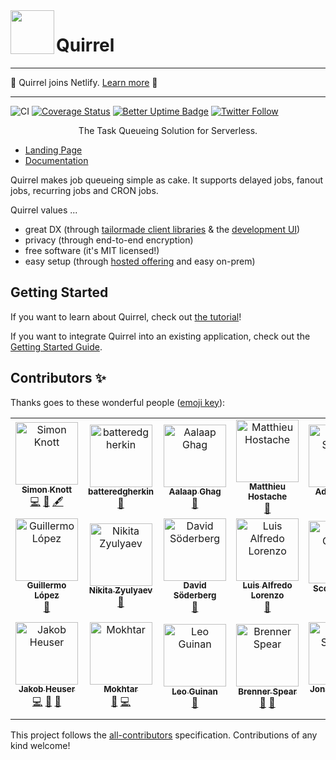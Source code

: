 <img src="./logo.png" height="70px" align="left" />

# Quirrel

---

🎉 Quirrel joins Netlify. [Learn more](https://dev.to/quirrel/quirrel-is-acquired-and-i-am-joining-netlify-dha) 🎉

---

![CI](https://github.com/quirrel-dev/quirrel/workflows/CI/badge.svg)
[![Coverage Status](https://coveralls.io/repos/github/quirrel-dev/quirrel/badge.svg?branch=main)](https://coveralls.io/github/quirrel-dev/quirrel?branch=main)
[![Better Uptime Badge](https://betteruptime.com/status-badges/v1/monitor/4u38.svg)](https://status.quirrel.dev)
[![Twitter Follow](https://img.shields.io/twitter/follow/skn0tt?label=Stay%20updated&style=social)](https://twitter.com/skn0tt)

<p align="middle">
  The Task Queueing Solution for Serverless.
</p>

- [Landing Page](https://quirrel.dev)
- [Documentation](https://docs.quirrel.dev)

Quirrel makes job queueing simple as cake. It supports delayed jobs, fanout jobs, recurring jobs and CRON jobs.

Quirrel values ...

- great DX (through [tailormade client libraries](https://docs.quirrel.dev/api/queue) & the [development UI](https://docs.quirrel.dev/getting-started/next-js#meet-the-development-ui))
- privacy (through end-to-end encryption)
- free software (it's MIT licensed!)
- easy setup (through [hosted offering](https://quirrel.dev) and easy on-prem)

## Getting Started

If you want to learn about Quirrel, check out [the tutorial](https://dev.to/quirrel/building-a-water-drinking-reminder-with-next-js-and-quirrel-1ckj)!

If you want to integrate Quirrel into an existing application, check out the [Getting Started Guide](https://docs.quirrel.dev).

## Contributors ✨

Thanks goes to these wonderful people ([emoji key](https://allcontributors.org/docs/en/emoji-key)):

<!-- ALL-CONTRIBUTORS-LIST:START - Do not remove or modify this section -->
<!-- prettier-ignore-start -->
<!-- markdownlint-disable -->
<table>
  <tbody>
    <tr>
      <td align="center"><a href="https://github.com/Skn0tt"><img src="https://avatars.githubusercontent.com/u/14912729?v=4?s=100" width="100px;" alt="Simon Knott"/><br /><sub><b>Simon Knott</b></sub></a><br /><a href="https://github.com/quirrel-dev/quirrel/commits?author=Skn0tt" title="Code">💻</a> <a href="#ideas-Skn0tt" title="Ideas, Planning, & Feedback">🤔</a> <a href="#content-Skn0tt" title="Content">🖋</a></td>
      <td align="center"><a href="https://github.com/batteredgherkin"><img src="https://avatars.githubusercontent.com/u/45402110?v=4?s=100" width="100px;" alt="batteredgherkin"/><br /><sub><b>batteredgherkin</b></sub></a><br /><a href="#design-batteredgherkin" title="Design">🎨</a></td>
      <td align="center"><a href="https://aalaap.com"><img src="https://avatars.githubusercontent.com/u/79404?v=4?s=100" width="100px;" alt="Aalaap Ghag"/><br /><sub><b>Aalaap Ghag</b></sub></a><br /><a href="https://github.com/quirrel-dev/quirrel/commits?author=aalaap" title="Documentation">📖</a></td>
      <td align="center"><a href="http://producthunt.com/@twmatthieuh"><img src="https://avatars.githubusercontent.com/u/1550192?v=4?s=100" width="100px;" alt="Matthieu Hostache"/><br /><sub><b>Matthieu Hostache</b></sub></a><br /><a href="https://github.com/quirrel-dev/quirrel/issues?q=author%3Amatthieuh" title="Bug reports">🐛</a></td>
      <td align="center"><a href="http://aditsachde.com"><img src="https://avatars.githubusercontent.com/u/23707194?v=4?s=100" width="100px;" alt="Adit Sachde"/><br /><sub><b>Adit Sachde</b></sub></a><br /><a href="https://github.com/quirrel-dev/quirrel/commits?author=aditsachde" title="Documentation">📖</a></td>
      <td align="center"><a href="https://github.com/viperfx"><img src="https://avatars.githubusercontent.com/u/328257?v=4?s=100" width="100px;" alt="Tharshan Muthulingam"/><br /><sub><b>Tharshan Muthulingam</b></sub></a><br /><a href="https://github.com/quirrel-dev/quirrel/issues?q=author%3Aviperfx" title="Bug reports">🐛</a></td>
      <td align="center"><a href="http://0xflotus.github.io"><img src="https://avatars.githubusercontent.com/u/26602940?v=4?s=100" width="100px;" alt="0xflotus"/><br /><sub><b>0xflotus</b></sub></a><br /><a href="#content-0xflotus" title="Content">🖋</a></td>
    </tr>
    <tr>
      <td align="center"><a href="https://lopermo.com"><img src="https://avatars.githubusercontent.com/u/11388254?v=4?s=100" width="100px;" alt="Guillermo López"/><br /><sub><b>Guillermo López</b></sub></a><br /><a href="https://github.com/quirrel-dev/quirrel/commits?author=lopermo" title="Documentation">📖</a></td>
      <td align="center"><a href="https://github.com/zyulyaev"><img src="https://avatars.githubusercontent.com/u/9340671?v=4?s=100" width="100px;" alt="Nikita Zyulyaev"/><br /><sub><b>Nikita Zyulyaev</b></sub></a><br /><a href="https://github.com/quirrel-dev/quirrel/issues?q=author%3Azyulyaev" title="Bug reports">🐛</a></td>
      <td align="center"><a href="https://github.com/davidsoderberg"><img src="https://avatars.githubusercontent.com/u/2233092?v=4?s=100" width="100px;" alt="David Söderberg"/><br /><sub><b>David Söderberg</b></sub></a><br /><a href="https://github.com/quirrel-dev/quirrel/commits?author=davidsoderberg" title="Documentation">📖</a></td>
      <td align="center"><a href="https://babas.bot/"><img src="https://avatars.githubusercontent.com/u/764518?v=4?s=100" width="100px;" alt="Luis Alfredo Lorenzo"/><br /><sub><b>Luis Alfredo Lorenzo</b></sub></a><br /><a href="https://github.com/quirrel-dev/quirrel/commits?author=babasbot" title="Documentation">📖</a></td>
      <td align="center"><a href="https://twitter.com/scttcper"><img src="https://avatars.githubusercontent.com/u/1400464?v=4?s=100" width="100px;" alt="Scott Cooper"/><br /><sub><b>Scott Cooper</b></sub></a><br /><a href="https://github.com/quirrel-dev/quirrel/commits?author=scttcper" title="Code">💻</a></td>
      <td align="center"><a href="https://github.com/fiddep"><img src="https://avatars.githubusercontent.com/u/12913309?v=4?s=100" width="100px;" alt="Fredrik Palmquist"/><br /><sub><b>Fredrik Palmquist</b></sub></a><br /><a href="https://github.com/quirrel-dev/quirrel/issues?q=author%3Afiddep" title="Bug reports">🐛</a></td>
      <td align="center"><a href="https://alizahid.dev"><img src="https://avatars.githubusercontent.com/u/941775?v=4?s=100" width="100px;" alt="Ali Zahid"/><br /><sub><b>Ali Zahid</b></sub></a><br /><a href="https://github.com/quirrel-dev/quirrel/commits?author=alizahid" title="Code">💻</a></td>
    </tr>
    <tr>
      <td align="center"><a href="https://codedrift.com"><img src="https://avatars.githubusercontent.com/u/1795?v=4?s=100" width="100px;" alt="Jakob Heuser"/><br /><sub><b>Jakob Heuser</b></sub></a><br /><a href="https://github.com/quirrel-dev/quirrel/commits?author=jakobo" title="Code">💻</a> <a href="https://github.com/quirrel-dev/quirrel/issues?q=author%3Ajakobo" title="Bug reports">🐛</a> <a href="#design-jakobo" title="Design">🎨</a></td>
      <td align="center"><a href="https://www.mokhtar.dev"><img src="https://avatars.githubusercontent.com/u/13026820?v=4?s=100" width="100px;" alt="Mokhtar"/><br /><sub><b>Mokhtar</b></sub></a><br /><a href="https://github.com/quirrel-dev/quirrel/commits?author=m5r" title="Documentation">📖</a> <a href="https://github.com/quirrel-dev/quirrel/commits?author=m5r" title="Code">💻</a></td>
      <td align="center"><a href="https://github.com/leo-guinan"><img src="https://avatars.githubusercontent.com/u/1247152?v=4?s=100" width="100px;" alt="Leo Guinan"/><br /><sub><b>Leo Guinan</b></sub></a><br /><a href="https://github.com/quirrel-dev/quirrel/issues?q=author%3Aleo-guinan" title="Bug reports">🐛</a></td>
      <td align="center"><a href="https://rainbow.me/brenner.eth"><img src="https://avatars.githubusercontent.com/u/12127609?v=4?s=100" width="100px;" alt="Brenner Spear"/><br /><sub><b>Brenner Spear</b></sub></a><br /><a href="https://github.com/quirrel-dev/quirrel/commits?author=BrennerSpear" title="Documentation">📖</a> <a href="https://github.com/quirrel-dev/quirrel/issues?q=author%3ABrennerSpear" title="Bug reports">🐛</a></td>
      <td align="center"><a href="https://jonas-strassel.de/"><img src="https://avatars.githubusercontent.com/u/4662748?v=4?s=100" width="100px;" alt="Jonas Strassel"/><br /><sub><b>Jonas Strassel</b></sub></a><br /><a href="https://github.com/quirrel-dev/quirrel/commits?author=boredland" title="Code">💻</a> <a href="https://github.com/quirrel-dev/quirrel/issues?q=author%3Aboredland" title="Bug reports">🐛</a></td>
      <td align="center"><a href="http://1000experiments.dev"><img src="https://avatars.githubusercontent.com/u/4437?v=4?s=100" width="100px;" alt="Joshua Nussbaum"/><br /><sub><b>Joshua Nussbaum</b></sub></a><br /><a href="https://github.com/quirrel-dev/quirrel/commits?author=joshnuss" title="Code">💻</a> <a href="https://github.com/quirrel-dev/quirrel/commits?author=joshnuss" title="Documentation">📖</a></td>
    </tr>
  </tbody>
</table>

<!-- markdownlint-restore -->
<!-- prettier-ignore-end -->

<!-- ALL-CONTRIBUTORS-LIST:END -->

This project follows the [all-contributors](https://github.com/all-contributors/all-contributors) specification. Contributions of any kind welcome!
